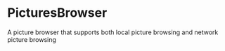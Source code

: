 # PicturesBrowser
A picture browser that supports both local picture browsing and network picture browsing
